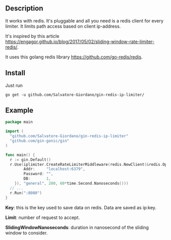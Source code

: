 ## Description

It works with redis. It's pluggable and all you need is a redis client for every limiter.
It limits path access based on client ip-address.

It's inspired by this article https://engagor.github.io/blog/2017/05/02/sliding-window-rate-limiter-redis/.

It uses this golang redis library https://github.com/go-redis/redis.

## Install

Just run 

`go get -u github.com/Salvatore-Giordano/gin-redis-ip-limiter/`

## Example

```go
package main

import (
  "github.com/Salvatore-Giordano/gin-redis-ip-limiter"
  "github.com/gin-gonic/gin"
)

func main() {
  r := gin.Default()
  r.Use(iplimiter.CreateRateLimiterMiddleware(redis.NewClient(&redis.Options{
		Addr:     "localhost:6379",
		Password: "",
		DB:       1,
	}), "general", 200, 60*time.Second.Nanoseconds()))
  // ...
  r.Run(":8080")
}
```
**Key**: this is the key used to save data on redis. Data are saved as ip:key.

**Limit**: number of request to accept.

**SlidingWindowNanoseconds**: duration in nanosecond of the sliding window to consider.

